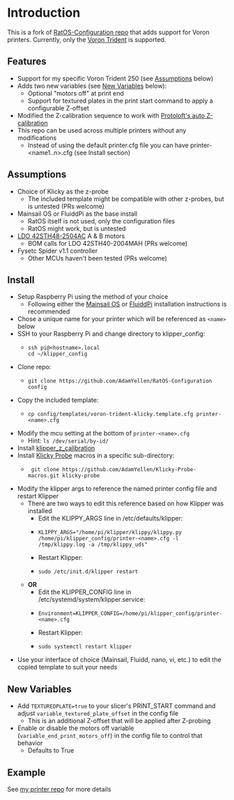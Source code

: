 # Introduction

This is a fork of [RatOS-Configuration repo](https://github.com/Rat-OS/RatOS-configuration) that adds support for Voron printers. Currently, only the [Voron Trident](https://vorondesign.com/voron_trident) is supported.

## Features

- Support for my specific Voron Trident 250 (see [Assumptions](#assumptions) below)
- Adds two new variables (see [New Variables](#new-variables) below):
  - Optional "motors off" at print end
  - Support for textured plates in the print start command to apply a configurable Z-offset
- Modified the Z-calibration sequence to work with [Protoloft's auto Z-calibration](https://github.com/protoloft/klipper_z_calibration)
- This repo can be used across multiple printers without any modifications
  - Instead of using the default printer.cfg file you can have printer-<name1..n>.cfg (see Install section)

## Assumptions

- Choice of Klicky as the z-probe
  - The included template might be compatible with other z-probes, but is untested (PRs welcome)
- Mainsail OS or FluiddPi as the base install
  - RatOS itself is not used, only the configuration files
  - RatOS might work, but is untested
- [LDO 42STH48-2504AC](https://www.3dlabtech.ca/product/ldo-nema17-motor-ldo-42sth48-2504ac/) A & B motors
  - BOM calls for LDO 42STH40-2004MAH (PRs welcome)
- Fysetc Spider v1.1 controller
  - Other MCUs haven't been tested (PRs welcome)

## Install

- Setup Raspberry Pi using the method of your choice
  - Following either the [Mainsail OS](https://docs.mainsail.xyz/setup/mainsail-os) or [FluiddPi](https://docs.fluidd.xyz/installation/fluiddpi) installation instructions is recommended
- Chose a unique name for your printer which will be referenced as `<name>` below
- SSH to your Raspberry Pi and change directory to klipper_config:
  - ```shell
    ssh pi@<hostname>.local
    cd ~/klipper_config
    ```
- Clone repo:
  - ```shell
    git clone https://github.com/AdamYellen/RatOS-Configuration config
    ```
- Copy the included template:
  - ```shell
    cp config/templates/voron-trident-klicky.template.cfg printer-<name>.cfg
    ```
- Modify the mcu setting at the bottom of `printer-<name>.cfg`
  - Hint: `ls /dev/serial/by-id/`
- Install [klipper_z_calibration](https://github.com/protoloft/klipper_z_calibration)
- Install [Klicky Probe](https://github.com/jlas1/Klicky-Probe) macros in a specific sub-directory:
  - ```shell
     git clone https://github.com/AdamYellen/Klicky-Probe-macros.git klicky-probe
- Modify the klipper args to reference the named printer config file and restart Klipper
  - There are two ways to edit this reference based on how Klipper was installed
    - Edit the KLIPPY_ARGS line in /etc/defaults/klipper:
    - ```shell
      KLIPPY_ARGS="/home/pi/klipper/klippy/klippy.py /home/pi/klipper_config/printer-<name>.cfg -l /tmp/klippy.log -a /tmp/klippy_uds"
      ```
    - Restart Klipper:
    - ```shell
      sudo /etc/init.d/klipper restart
      ```
  - **OR**
    - Edit the KLIPPER_CONFIG line in /etc/systemd/system/klipper.service:
    - ```shell
      Environment=KLIPPER_CONFIG=/home/pi/klipper_config/printer-<name>.cfg
      ```
    - Restart Klipper:
    - ```shell
      sudo systemctl restart klipper
      ```
- Use your interface of choice (Mainsail, Fluidd, nano, vi, etc.) to edit the copied template to suit your needs

## New Variables

- Add `TEXTUREDPLATE=true` to your slicer's PRINT_START command and adjust `variable_textured_plate_offset` in the config file
  - This is an additional Z-offset that will be applied after Z-probing
- Enable or disable the motors off variable (`variable_end_print_motors_off`) in the config file to control that behavior
  - Defaults to True

## Example

See [my printer repo](https://github.com/AdamYellen/Klipper-config) for more details
